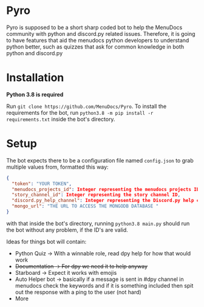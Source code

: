 # Pyro
Pyro is supposed to be a short sharp coded bot to help the MenuDocs community with python and discord.py related issues. Therefore, it is going to have features that aid the menudocs python developers to understand python better, such as quizzes that ask for common knowledge in both python and discord.py

# Installation
**Python 3.8 is required**

Run `git clone https://github.com/MenuDocs/Pyro`.
To install the requirements for the bot, run `python3.8 -m pip install -r requirements.txt` inside the bot's directory.

# Setup
The bot expects there to be a configuration file named `config.json` to grab multiple values from, formatted this way:
```json
{
  "token": "YOUR TOKEN",
  "menudocs_projects_id": Integer representing the menudocs projects ID,
  "story_channel_id": Integer representing the story channel ID,
  "discord.py_help_channel": Integer representing the Discord.py help channel ID,
  "mongo_url": "THE URL TO ACCESS THE MONGODB DATABASE "
}
```

with that inside the bot's directory, running `python3.8 main.py` should run the bot without any problem, if the ID's are valid.

Ideas for things bot will contain:
+ Python Quiz -> With a winnable role, read dpy help for how that would work
+ ~~Documentation -> For dpy we need it to help anyway~~
+ Starboard -> Expect it works with emojis
+ Auto Helper bot -> basically if a message is sent in #dpy channel in menudocs check the keywords and if it is something included then spit out the response with a ping to the user (not hard)
+ More
